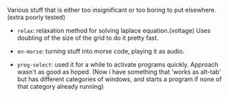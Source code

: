 
Various stuff that is either too insignificant or too boring to put elsewhere.
(extra poorly tested)

* `relax`: relaxation method for solving laplace equation.(voltage)
  Uses doubling of the size of the grid to do it pretty fast.

* `en-morse`: turning stuff into morse code, playing it as audio.

* `prog-select`: used it for a while to activate programs quickly. Approach
  wasn't as good as hoped.
  (Now i have something that 'works as alt-tab' but has different categories
  of windows, and starts a program if none of that category already running)
